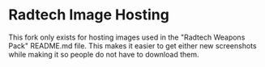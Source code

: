 # Radtech Image Hosting

This fork only exists for hosting images used in the "Radtech Weapons Pack" README.md file. This makes it easier to get either new screenshots while making it so people do not have to download them.
